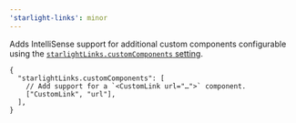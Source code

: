 ```yaml
---
'starlight-links': minor
---
```


Adds IntelliSense support for additional custom components configurable using the [`starlightLinks.customComponents` setting](https://github.com/HiDeoo/starlight-links#starlightlinkscustomcomponents).

```jsonc
{
  "starlightLinks.customComponents": [
    // Add support for a `<CustomLink url="…">` component.
    ["CustomLink", "url"],
  ],
}
```
